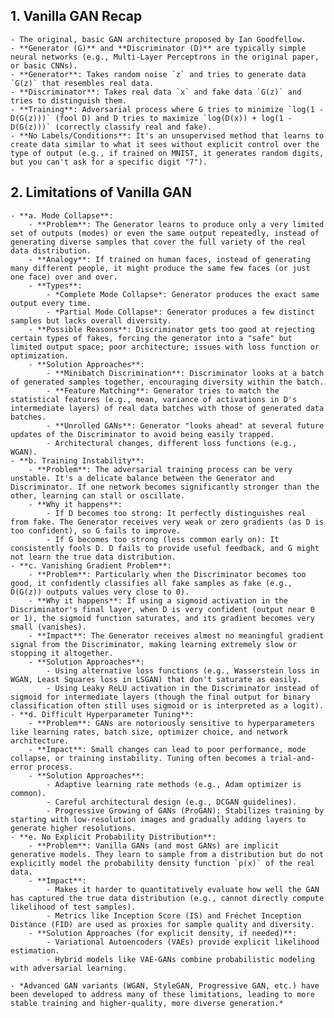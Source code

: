 ## 1. Vanilla GAN Recap
    - The original, basic GAN architecture proposed by Ian Goodfellow.
    - **Generator (G)** and **Discriminator (D)** are typically simple neural networks (e.g., Multi-Layer Perceptrons in the original paper, or basic CNNs).
    - **Generator**: Takes random noise `z` and tries to generate data `G(z)` that resembles real data.
    - **Discriminator**: Takes real data `x` and fake data `G(z)` and tries to distinguish them.
    - **Training**: Adversarial process where G tries to minimize `log(1 - D(G(z)))` (fool D) and D tries to maximize `log(D(x)) + log(1 - D(G(z)))` (correctly classify real and fake).
    - **No Labels/Conditions**: It's an unsupervised method that learns to create data similar to what it sees without explicit control over the type of output (e.g., if trained on MNIST, it generates random digits, but you can't ask for a specific digit "7").

## 2. Limitations of Vanilla GAN
    - **a. Mode Collapse**:
        - **Problem**: The Generator learns to produce only a very limited set of outputs (modes) or even the same output repeatedly, instead of generating diverse samples that cover the full variety of the real data distribution.
        - **Analogy**: If trained on human faces, instead of generating many different people, it might produce the same few faces (or just one face) over and over.
        - **Types**:
            - *Complete Mode Collapse*: Generator produces the exact same output every time.
            - *Partial Mode Collapse*: Generator produces a few distinct samples but lacks overall diversity.
        - **Possible Reasons**: Discriminator gets too good at rejecting certain types of fakes, forcing the generator into a "safe" but limited output space; poor architecture; issues with loss function or optimization.
        - **Solution Approaches**:
            - **Minibatch Discrimination**: Discriminator looks at a batch of generated samples together, encouraging diversity within the batch.
            - **Feature Matching**: Generator tries to match the statistical features (e.g., mean, variance of activations in D's intermediate layers) of real data batches with those of generated data batches.
            - **Unrolled GANs**: Generator "looks ahead" at several future updates of the Discriminator to avoid being easily trapped.
            - Architectural changes, different loss functions (e.g., WGAN).
    - **b. Training Instability**:
        - **Problem**: The adversarial training process can be very unstable. It's a delicate balance between the Generator and Discriminator. If one network becomes significantly stronger than the other, learning can stall or oscillate.
        - **Why it happens**:
            - If D becomes too strong: It perfectly distinguishes real from fake. The Generator receives very weak or zero gradients (as D is too confident), so G fails to improve.
            - If G becomes too strong (less common early on): It consistently fools D. D fails to provide useful feedback, and G might not learn the true data distribution.
    - **c. Vanishing Gradient Problem**:
        - **Problem**: Particularly when the Discriminator becomes too good, it confidently classifies all fake samples as fake (e.g., D(G(z)) outputs values very close to 0).
        - **Why it happens**: If using a sigmoid activation in the Discriminator's final layer, when D is very confident (output near 0 or 1), the sigmoid function saturates, and its gradient becomes very small (vanishes).
        - **Impact**: The Generator receives almost no meaningful gradient signal from the Discriminator, making learning extremely slow or stopping it altogether.
        - **Solution Approaches**:
            - Using alternative loss functions (e.g., Wasserstein loss in WGAN, Least Squares loss in LSGAN) that don't saturate as easily.
            - Using Leaky ReLU activation in the Discriminator instead of sigmoid for intermediate layers (though the final output for binary classification often still uses sigmoid or is interpreted as a logit).
    - **d. Difficult Hyperparameter Tuning**:
        - **Problem**: GANs are notoriously sensitive to hyperparameters like learning rates, batch size, optimizer choice, and network architecture.
        - **Impact**: Small changes can lead to poor performance, mode collapse, or training instability. Tuning often becomes a trial-and-error process.
        - **Solution Approaches**:
            - Adaptive learning rate methods (e.g., Adam optimizer is common).
            - Careful architectural design (e.g., DCGAN guidelines).
            - Progressive Growing of GANs (ProGAN): Stabilizes training by starting with low-resolution images and gradually adding layers to generate higher resolutions.
    - **e. No Explicit Probability Distribution**:
        - **Problem**: Vanilla GANs (and most GANs) are implicit generative models. They learn to sample from a distribution but do not explicitly model the probability density function `p(x)` of the real data.
        - **Impact**:
            - Makes it harder to quantitatively evaluate how well the GAN has captured the true data distribution (e.g., cannot directly compute likelihood of test samples).
            - Metrics like Inception Score (IS) and Fréchet Inception Distance (FID) are used as proxies for sample quality and diversity.
        - **Solution Approaches (for explicit density, if needed)**:
            - Variational Autoencoders (VAEs) provide explicit likelihood estimation.
            - Hybrid models like VAE-GANs combine probabilistic modeling with adversarial learning.

    - *Advanced GAN variants (WGAN, StyleGAN, Progressive GAN, etc.) have been developed to address many of these limitations, leading to more stable training and higher-quality, more diverse generation.*
